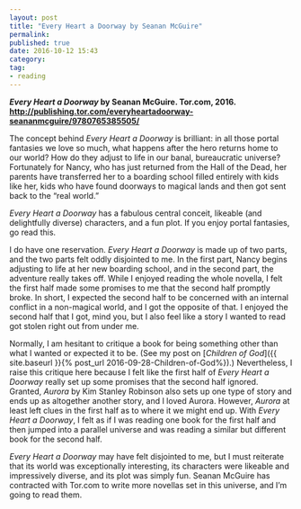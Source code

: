 ```yaml
---
layout: post
title: "Every Heart a Doorway by Seanan McGuire"
permalink: 
published: true
date: 2016-10-12 15:43
category: 
tag: 
- reading
---
```


***Every Heart a Doorway* by Seanan McGuire. Tor.com, 2016. <http://publishing.tor.com/everyheartadoorway-seananmcguire/9780765385505/>**

The concept behind *Every Heart a Doorway* is brilliant: in all those portal fantasies we love so much, what happens after the hero returns home to our world? How do they adjust to life in our banal, bureaucratic universe? Fortunately for Nancy, who has just returned from the Hall of the Dead, her parents have transferred her to a boarding school filled entirely with kids like her, kids who have found doorways to magical lands and then got sent back to the “real world.”

*Every Heart a Doorway* has a fabulous central conceit, likeable (and delightfully diverse) characters, and a fun plot. If you enjoy portal fantasies, go read this.

I do have one reservation. *Every Heart a Doorway* is made up of two parts, and the two parts felt oddly disjointed to me. In the first part, Nancy begins adjusting to life at her new boarding school, and in the second part, the adventure really takes off. While I enjoyed reading the whole novella, I felt the first half made some promises to me that the second half promptly broke. In short, I expected the second half to be concerned with an internal conflict in a non-magical world, and I got the opposite of that. I enjoyed the second half that I got, mind you, but I also feel like a story I wanted to read got stolen right out from under me.

Normally, I am hesitant to critique a book for being something other than what I wanted or expected it to be. (See my post on [*Children of God*]({{ site.baseurl }}{% post_url 2016-09-28-Children-of-God%}).) Nevertheless, I raise this critique here because I felt like the first half of *Every Heart a Doorway* really set up some promises that the second half ignored. Granted, *Aurora* by Kim Stanley Robinson also sets up one type of story and ends up as altogether another story, and I loved Aurora. However, *Aurora* at least left clues in the first half as to where it we might end up. With *Every Heart a Doorway*, I felt as if I was reading one book for the first half and then jumped into a parallel universe and was reading a similar but different book for the second half.

*Every Heart a Doorway* may have felt disjointed to me, but I must reiterate that its world was exceptionally interesting, its characters were likeable and impressively diverse, and its plot was simply fun. Seanan McGuire has contracted with Tor.com to write more novellas set in this universe, and I’m going to read them.
